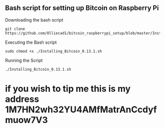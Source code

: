## Bash script for setting up Bitcoin on Raspberry Pi

Downloading the bash script

```
git clone https://github.com/Olliecad1/bitcoin_raspberrypi_setup/blob/master/Installing_Bitcoin_0.13.1.sh
```
Executing the Bash script
```
sudo chmod +x ./Installing_Bitcoin_0.13.1.sh
```
Running the Script
```
./Installing_Bitcoin_0.13.1.sh
```
# if you wish to tip me this is my address 1M7HN2wh32YU4AMfMatrAnCcdyfmuow7V3

